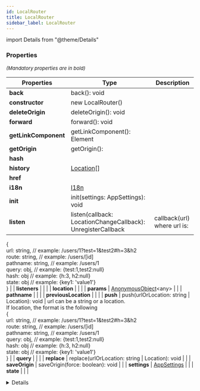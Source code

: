 ```yaml
---
id: LocalRouter
title: LocalRouter
sidebar_label: LocalRouter
---
```


import Details from "@theme/Details"




### Properties

<font size="2"><i>(Mandatory properties are in bold)</i></font>

| Properties | Type | Description |
| --------- | ---- | ----------- |
| **back** | back(): void |  |
| **constructor** | new LocalRouter() |  |
| **deleteOrigin** | deleteOrigin(): void |  |
| **forward** | forward(): void |  |
| **getLinkComponent** | getLinkComponent(): Element |  |
| **getOrigin** | getOrigin():  |  |
| **hash** |  |  |
| **history** | [Location](/framework-api/interfaces/Location.md)[] |  |
| **href** |  |  |
| **i18n** | [I18n](/framework-api/interfaces/I18n.md) |  |
| **init** | init(settings: AppSettings): void |  |
| **listen** | listen(callback: LocationChangeCallback): UnregisterCallback | callback(url) where url is:  
{  
  url: string, // example: /users/1?test=1&test2#h=3&h2  
  route: string, // example: /users/[id]  
  pathname: string, // example: /users/1  
  query: obj, // example: {test:1,test2:null}  
  hash: obj // example: {h:3, h2:null}  
  state: obj // example: {key1: 'value1'}  
} |
| **listeners** |  |  |
| **location** |  |  |
| **params** | [AnonymousObject](/framework-api/interfaces/AnonymousObject.md)<any\> |  |
| **pathname** |  |  |
| **previousLocation** |  |  |
| **push** | push(urlOrLocation: string \| Location): void | url can be a string or a location.  
If location, the format is the following  
{  
  url: string, // example: /users/1?test=1&test2#h=3&h2  
  route: string, // example: /users/[id]  
  pathname: string, // example: /users/1  
  query: obj, // example: {test:1,test2:null}  
  hash: obj // example: {h:3, h2:null}  
  state: obj // example: {key1: 'value1'}  
} |
| **query** |  |  |
| **replace** | replace(urlOrLocation: string \| Location): void |  |
| **saveOrigin** | saveOrigin(force: boolean): void |  |
| **settings** | [AppSettings](/framework-api/interfaces/AppSettings.md) |  |
| **state** |  |  |


<Details summary={<summary><b>Additional properties for advanced use cases</b></summary>}><div>

| Properties | Type | Description |
| --------- | ---- | ----------- |
| route | string |  |


</div></Details>